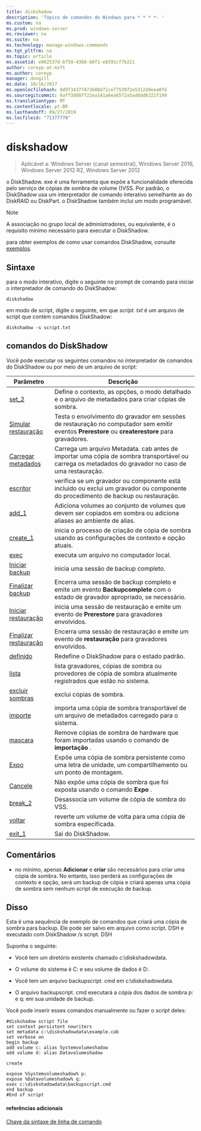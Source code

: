 ```yaml
---
title: diskshadow
description: 'Tópico de comandos do Windows para * * * *- '
ms.custom: na
ms.prod: windows-server
ms.reviewer: na
ms.suite: na
ms.technology: manage-windows-commands
ms.tgt_pltfrm: na
ms.topic: article
ms.assetid: e962537d-b759-4368-b6f1-e8391cf7b221
author: coreyp-at-msft
ms.author: coreyp
manager: dongill
ms.date: 10/16/2017
ms.openlocfilehash: 8d9f34377473608d71ce7753972e5312d9eea0f6
ms.sourcegitcommit: 6aff3d88ff22ea141a6ea6572a5ad8dd6321f199
ms.translationtype: MT
ms.contentlocale: pt-BR
ms.lasthandoff: 09/27/2019
ms.locfileid: "71377770"
---
```

# <a name="diskshadow"></a>diskshadow

>Aplicável a: Windows Server (canal semestral), Windows Server 2016, Windows Server 2012 R2, Windows Server 2012

o DiskShadow. exe é uma ferramenta que expõe a funcionalidade oferecida pelo serviço de cópias de sombra de volume \(\)VSS. Por padrão, o DiskShadow usa um interpretador de comando interativo semelhante ao do DiskRAID ou DiskPart. o DiskShadow também inclui um modo programável.  
  
> [!NOTE]  
> A associação no grupo local de administradores, ou equivalente, é o requisito mínimo necessário para executar o DiskShadow.  
  
para obter exemplos de como usar comandos DiskShadow, consulte [exemplos](#BKMK_examples).  
  
## <a name="syntax"></a>Sintaxe  
para o modo interativo, digite o seguinte no prompt de comando para iniciar o interpretador de comando do DiskShadow:  
  
```  
diskshadow  
```  
  
em modo de script, digite o seguinte, em que *script. txt* é um arquivo de script que contém comandos DiskShadow:  
  
```  
diskshadow -s script.txt  
```  
  
## <a name="diskshadow-commands"></a>comandos do DiskShadow  
Você pode executar os seguintes comandos no interpretador de comandos do DiskShadow ou por meio de um arquivo de script:  
  
|Parâmetro|Descrição|  
|-------|--------|  
|[set_2](set_2.md)|Define o contexto, as opções, o modo detalhado e o arquivo de metadados para criar cópias de sombra.|  
|[Simular restauração](simulate-restore.md)|Testa o envolvimento do gravador em sessões de restauração no computador sem emitir eventos **Prerestore** ou **createrestore** para gravadores.|  
|[Carregar metadados](load-metadata.md)|Carrega um arquivo Metadata. cab antes de importar uma cópia de sombra transportável ou carrega os metadados do gravador no caso de uma restauração.|  
|[escritor](writer.md)|verifica se um gravador ou componente está incluído ou exclui um gravador ou componente do procedimento de backup ou restauração.|  
|[add_1](add_1.md)|Adiciona volumes ao conjunto de volumes que devem ser copiados em sombra ou adiciona aliases ao ambiente de alias.|  
|[create_1](create_1.md)|inicia o processo de criação de cópia de sombra usando as configurações de contexto e opção atuais.|  
|[exec](exec.md)|executa um arquivo no computador local.|  
|[Iniciar backup](begin-backup.md)|inicia uma sessão de backup completo.|  
|[Finalizar backup](end-backup.md)|Encerra uma sessão de backup completo e emite um evento **Backupcomplete** com o estado de gravador apropriado, se necessário.|  
|[Iniciar restauração](begin-restore.md)|inicia uma sessão de restauração e emite um evento de **Prerestore** para gravadores envolvidos.|  
|[Finalizar restauração](end-restore.md)|Encerra uma sessão de restauração e emite um evento de **restauração** para gravadores envolvidos.|  
|[definido](reset.md)|Redefine o DiskShadow para o estado padrão.|  
|[lista](list.md)|lista gravadores, cópias de sombra ou provedores de cópia de sombra atualmente registrados que estão no sistema.|  
|[excluir sombras](delete-shadows.md)|exclui cópias de sombra.|  
|[importe](import.md)|importa uma cópia de sombra transportável de um arquivo de metadados carregado para o sistema.|  
|[mascara](mask.md)|Remove cópias de sombra de hardware que foram importadas usando o comando de **importação** .|  
|[Expo](expose.md)|Expõe uma cópia de sombra persistente como uma letra de unidade, um compartilhamento ou um ponto de montagem.|  
|[Cancele](unexpose.md)|Não expõe uma cópia de sombra que foi exposta usando o comando **Expo** .|  
|[break_2](break_2.md)|Desassocia um volume de cópia de sombra do VSS.|  
|[voltar](revert.md)|reverte um volume de volta para uma cópia de sombra especificada.|  
|[exit_1](exit_1.md)|Sai do DiskShadow.|  
  
## <a name="remarks"></a>Comentários  
  
-   no mínimo, apenas **Adicionar** e **criar** são necessários para criar uma cópia de sombra. No entanto, isso perderá as configurações de contexto e opção, será um backup de cópia e criará apenas uma cópia de sombra sem nenhum script de execução de backup.  
  
## <a name="BKMK_examples"></a>Disso  
Esta é uma sequência de exemplo de comandos que criará uma cópia de sombra para backup. Ele pode ser salvo em arquivo como script. DSH e executado com DiskShadow \/s script. DSH  
  
Suponha o seguinte:  
  
-   Você tem um diretório existente chamado c:\\diskshadowdata.  
  
-   O volume do sistema é C: e seu volume de dados é D:.  
  
-   Você tem um arquivo backupscript. cmd em c:\\diskshadowdata.  
  
-   O arquivo backupscript. cmd executará a cópia dos dados de sombra p: e q: em sua unidade de backup.  
  
Você pode inserir esses comandos manualmente ou fazer o script deles:  
  
```  
#diskshadow script file  
set context persistent nowriters  
set metadata c:\diskshadowdata\example.cab  
set verbose on  
begin backup  
add volume c: alias Systemvolumeshadow  
add volume d: alias Datavolumeshadow  
  
create  
  
expose %Systemvolumeshadow% p:  
expose %Datavolumeshadow% q:  
exec c:\diskshadowdata\backupscript.cmd  
end backup  
#End of script  
```  
  
#### <a name="additional-references"></a>referências adicionais  
[Chave da sintaxe de linha de comando](command-line-syntax-key.md)  
  

